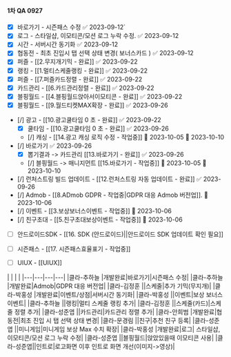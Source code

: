 
#### 1차 QA 0927




- [x] 바로가기 - 시즌패스 수정 ✅ 2023-09-12`
- [x] 로그 - 스타일샵, 이모티콘/모션 로그 누락 수정. ✅ 2023-09-12
- [x] 시간 - 서버시간 동기화 ✅ 2023-09-12
- [x] 협동전 - 최초 진입시 탭 선택 상태 변경( 보너스카드 ) ✅ 2023-09-12
- [x] 퍼즐 - [[2.무지개기믹 - 완료]] ✅ 2023-09-22
- [x] 랭킹 - [[1.멀티스케줄랭킹 - 완료]] ✅ 2023-09-22
- [x] 퍼즐 - [[7.퍼즐카드정렬 - 완료]] ✅ 2023-09-22
- [x] 카드관리 - [[6.카드관리정렬 - 완료]] ✅ 2023-09-22
- [x] 블핑월드 - [[4.블핑월드앉아서이모티콘 - 완료]] ✅ 2023-09-22
- [x] 블핑월드 - [[9.월드티켓MAX확장 - 완료]] ✅ 2023-09-26
- [/] 광고 - [[10.광고쿨타임 0 초 - 완료]] ✅ 2023-09-22
	- [x] 쿨타임 - [[10.광고쿨타임 0 초 - 완료]] ✅ 2023-09-26
	- [/] 캐싱 - [[14.광고 캐싱 로직 수정 - 작업중]] 🛫 2023-10-05  📅 2023-10-10 
- [/] 바로가기 ✅ 2023-09-26
	- [x] 뽑기결과 -> 카드관리 [[13.바로가기 - 완료]] ✅ 2023-09-26
	- [/] 블핑월드 -> 매니지먼트 [[15.바로가기 - 작업중]] 🛫 2023-10-05 📅 2023-10-10 
- [/] 런처스트링 빌드 업데이트 - [[12.런처스트링 자동 업데이트 - 완료]] ✅ 2023-09-26
- [/] Admob - [[8.ADmob GDPR - 작업중|GDPR 대응 Admob 버전업]]. 📅 2023-10-06
- [/] 이벤트 - [[3.보상보너스이벤트 - 작업중]] 📅 2023-10-06
- [/] 친구초대 - [[5.친구초대보상이벤트 - 작업중]] 📅 2023-10-06
- [ ] 안드로이드SDK - [[16. SDK (안드로이드)||안드로이드 SDK 업데이트 확인 필요]]
- [ ] 시즌패스 - [[17. 시즌패스효율표기 - 작업중]] 

- [ ] UIUX - [[UIUX]]





|   |   |   |
|---|---|---|---|
|클라-추하늘  |개발완료|바로가기|시즌패스 수정|
|클라-추하늘  |개발완료|Admob|GDPR 대응 버전업|
|클라-김정훈  ||스케줄|추가 기믹(무지개)|
|클라-박홍성  |개발완료|이벤트/상점|서버시간 동기화|
|클라-박홍성  ||이벤트|보상 보너스 이벤트|
|클라-추하늘  ||랭킹|멀티 스케줄 랭킹 추가|
|클라-김정훈  ||스케줄(카드)|스케줄 정렬 추가|
|클라-성준엽  ||카드관리|카드관리 정렬 추가|
|클라-안희범  |개발완료|협동전|최초 진입 시 탭 선택 상태 변경|
|클라-문경림  ||친구|추천 친구 등록|
|클라-성준엽  ||미니게임|미니게임 보상 Max 수치 확장|
|클라-박홍성  |개발완료|로그| 스타일샵, 이모티콘/모션 로그 누락 수정|
|클라-성준엽  ||블핑월드|앉았있을때 이모티콘 사용|
|클라-성준엽||인트로|로고화면 이후 인트로 화면 개선(이미지->영상)|




